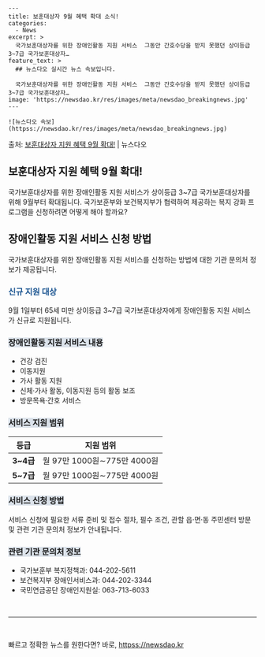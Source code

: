     ---
    title: 보훈대상자 9월 혜택 확대 소식!
    categories:
      - News
    excerpt: >
      국가보훈대상자를 위한 장애인활동 지원 서비스  그동안 간호수당을 받지 못했던 상이등급 3~7급 국가보훈대상자…
    feature_text: >
      ## 뉴스다오 실시간 뉴스 속보입니다.
    
      국가보훈대상자를 위한 장애인활동 지원 서비스  그동안 간호수당을 받지 못했던 상이등급 3~7급 국가보훈대상자…
    image: 'https://newsdao.kr/res/images/meta/newsdao_breakingnews.jpg'
    ---
    
    ![뉴스다오 속보](httpss://newsdao.kr/res/images/meta/newsdao_breakingnews.jpg)

<p>출처: <a href="httpss://newsdao.kr/4443" rel="dofollow">보훈대상자 지원 혜택 9월 확대!</a> | 뉴스다오</p>

<h2 data-ke-size="size26">보훈대상자 지원 혜택 9월 확대!</h2>
<p data-ke-size="size16">국가보훈대상자를 위한 장애인활동 지원 서비스가 상이등급 3~7급 국가보훈대상자를 위해 9월부터 확대됩니다. 국가보훈부와 보건복지부가 협력하여 제공하는 복지 강화 프로그램을 신청하려면 어떻게 해야 할까요?</p>

<h2 data-ke-size="size22">장애인활동 지원 서비스 신청 방법</h2>
<p data-ke-size="size16">국가보훈대상자를 위한 장애인활동 지원 서비스를 신청하는 방법에 대한 기관 문의처 정보가 제공됩니다.</p>

<h3><span style="color: #1a5490;">신규 지원 대상</span></h3>
<p data-ke-size="size16">9월 1일부터 65세 미만 상이등급 3~7급 국가보훈대상자에게 장애인활동 지원 서비스가 신규로 지원됩니다.</p>

<h3><b><span style="background-color: #21538527;">장애인활동 지원 서비스 내용</span></b></h3>
<ul>
<li>건강 검진</li>
<li>이동지원</li>
<li>가사 활동 지원</li>
<li>신체·가사 활동, 이동지원 등의 활동 보조</li>
<li>방문목욕·간호 서비스</li>
</ul>

<h3><b><span style="background-color: #21538527;">서비스 지원 범위</span></b></h3>
<table>
<thead>
<tr>
<th>등급</th>
<th>지원 범위</th>
</tr>
</thead>
<tbody>
<tr>
<td style="text-align: center; height: 17px;"><b>3~4급</b></td>
<td style="text-align: center; height: 17px;">월 97만 1000원∼775만 4000원</td>
</tr>
<tr>
<td style="text-align: center; height: 17px;"><b>5~7급</b></td>
<td style="text-align: center; height: 17px;">월 97만 1000원∼775만 4000원</td>
</tr>
</tbody>
</table>

<h3><b><span style="background-color: #21538527;">서비스 신청 방법</span></b></h3>
<p data-ke-size="size16">서비스 신청에 필요한 서류 준비 및 접수 절차, 필수 조건, 관할 읍·면·동 주민센터 방문 및 관련 기관 문의처 정보가 안내됩니다.</p>

<h3><b><span style="background-color: #21538527;">관련 기관 문의처 정보</span></b></h3>
<ul>
<li>국가보훈부 복지정책과: 044-202-5611</li>
<li>보건복지부 장애인서비스과: 044-202-3344</li>
<li>국민연금공단 장애인지원실: 063-713-6033</li>
</ul>

<p data-ke-size="size16">&nbsp;</p>
<hr>
<p data-ke-size="size16">&nbsp;</p> 

빠르고 정확한 뉴스를 원한다면? 바로, <a href="httpss://newsdao.kr" rel="dofollow">httpss://newsdao.kr</a>


    